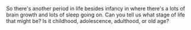 So there's another period in life besides infancy in where there's a lots of
brain growth and lots of sleep going on. Can you tell us what stage of life
that might be? Is it childhood, adolescence, adulthood, or old age?

